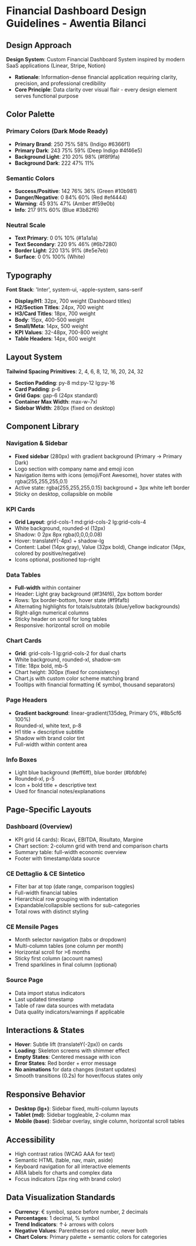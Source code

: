 # Financial Dashboard Design Guidelines - Awentia Bilanci

## Design Approach
**Design System**: Custom Financial Dashboard System inspired by modern SaaS applications (Linear, Stripe, Notion)
- **Rationale**: Information-dense financial application requiring clarity, precision, and professional credibility
- **Core Principle**: Data clarity over visual flair - every design element serves functional purpose

## Color Palette

### Primary Colors (Dark Mode Ready)
- **Primary Brand**: 250 75% 58% (Indigo #6366f1)
- **Primary Dark**: 243 75% 59% (Deep Indigo #4f46e5)
- **Background Light**: 210 20% 98% (#f8f9fa)
- **Background Dark**: 222 47% 11%

### Semantic Colors
- **Success/Positive**: 142 76% 36% (Green #10b981)
- **Danger/Negative**: 0 84% 60% (Red #ef4444)
- **Warning**: 45 93% 47% (Amber #f59e0b)
- **Info**: 217 91% 60% (Blue #3b82f6)

### Neutral Scale
- **Text Primary**: 0 0% 10% (#1a1a1a)
- **Text Secondary**: 220 9% 46% (#6b7280)
- **Border Light**: 220 13% 91% (#e5e7eb)
- **Surface**: 0 0% 100% (White)

## Typography
**Font Stack**: 'Inter', system-ui, -apple-system, sans-serif
- **Display/H1**: 32px, 700 weight (Dashboard titles)
- **H2/Section Titles**: 24px, 700 weight
- **H3/Card Titles**: 18px, 700 weight
- **Body**: 15px, 400-500 weight
- **Small/Meta**: 14px, 500 weight
- **KPI Values**: 32-48px, 700-800 weight
- **Table Headers**: 14px, 600 weight

## Layout System
**Tailwind Spacing Primitives**: 2, 4, 6, 8, 12, 16, 20, 24, 32
- **Section Padding**: py-8 md:py-12 lg:py-16
- **Card Padding**: p-6
- **Grid Gaps**: gap-6 (24px standard)
- **Container Max Width**: max-w-7xl
- **Sidebar Width**: 280px (fixed on desktop)

## Component Library

### Navigation & Sidebar
- **Fixed sidebar** (280px) with gradient background (Primary → Primary Dark)
- Logo section with company name and emoji icon
- Navigation items with icons (emoji/Font Awesome), hover states with rgba(255,255,255,0.1)
- Active state: rgba(255,255,255,0.15) background + 3px white left border
- Sticky on desktop, collapsible on mobile

### KPI Cards
- **Grid Layout**: grid-cols-1 md:grid-cols-2 lg:grid-cols-4
- White background, rounded-xl (12px)
- Shadow: 0 2px 8px rgba(0,0,0,0.08)
- Hover: translateY(-4px) + shadow-lg
- Content: Label (14px gray), Value (32px bold), Change indicator (14px, colored by positive/negative)
- Icons optional, positioned top-right

### Data Tables
- **Full-width** within container
- Header: Light gray background (#f3f4f6), 2px bottom border
- Rows: 1px border-bottom, hover state (#f9fafb)
- Alternating highlights for totals/subtotals (blue/yellow backgrounds)
- Right-align numerical columns
- Sticky header on scroll for long tables
- Responsive: horizontal scroll on mobile

### Chart Cards
- **Grid**: grid-cols-1 lg:grid-cols-2 for dual charts
- White background, rounded-xl, shadow-sm
- Title: 18px bold, mb-5
- Chart height: 300px (fixed for consistency)
- Chart.js with custom color scheme matching brand
- Tooltips with financial formatting (€ symbol, thousand separators)

### Page Headers
- **Gradient background**: linear-gradient(135deg, Primary 0%, #8b5cf6 100%)
- Rounded-xl, white text, p-8
- H1 title + descriptive subtitle
- Shadow with brand color tint
- Full-width within content area

### Info Boxes
- Light blue background (#eff6ff), blue border (#bfdbfe)
- Rounded-xl, p-5
- Icon + bold title + descriptive text
- Used for financial notes/explanations

## Page-Specific Layouts

### Dashboard (Overview)
- KPI grid (4 cards): Ricavi, EBITDA, Risultato, Margine
- Chart section: 2-column grid with trend and comparison charts
- Summary table: full-width economic overview
- Footer with timestamp/data source

### CE Dettaglio & CE Sintetico
- Filter bar at top (date range, comparison toggles)
- Full-width financial tables
- Hierarchical row grouping with indentation
- Expandable/collapsible sections for sub-categories
- Total rows with distinct styling

### CE Mensile Pages
- Month selector navigation (tabs or dropdown)
- Multi-column tables (one column per month)
- Horizontal scroll for >6 months
- Sticky first column (account names)
- Trend sparklines in final column (optional)

### Source Page
- Data import status indicators
- Last updated timestamp
- Table of raw data sources with metadata
- Data quality indicators/warnings if applicable

## Interactions & States
- **Hover**: Subtle lift (translateY(-2px)) on cards
- **Loading**: Skeleton screens with shimmer effect
- **Empty States**: Centered message with icon
- **Error States**: Red border + error message
- **No animations** for data changes (instant updates)
- Smooth transitions (0.2s) for hover/focus states only

## Responsive Behavior
- **Desktop (lg+)**: Sidebar fixed, multi-column layouts
- **Tablet (md)**: Sidebar toggleable, 2-column max
- **Mobile (base)**: Sidebar overlay, single column, horizontal scroll tables

## Accessibility
- High contrast ratios (WCAG AAA for text)
- Semantic HTML (table, nav, main, aside)
- Keyboard navigation for all interactive elements
- ARIA labels for charts and complex data
- Focus indicators (2px ring with brand color)

## Data Visualization Standards
- **Currency**: € symbol, space before number, 2 decimals
- **Percentages**: 1 decimal, % symbol
- **Trend Indicators**: ↑↓ arrows with colors
- **Negative Values**: Parentheses or red color, never both
- **Chart Colors**: Primary palette + semantic colors for categories
